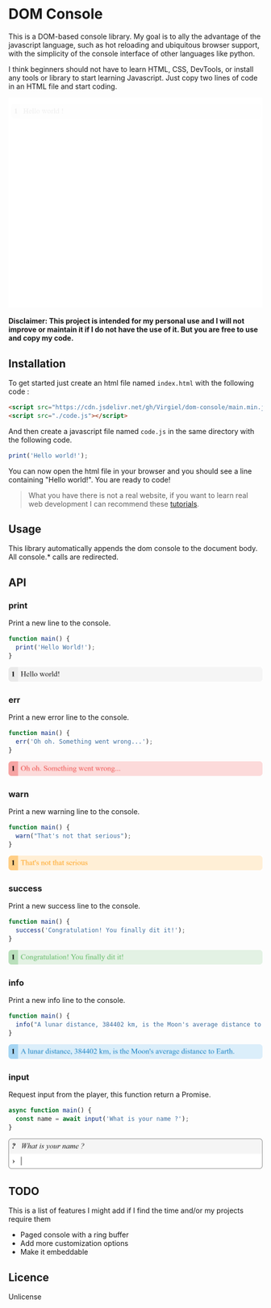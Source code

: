 # DOM Console

This is a DOM-based console library. My goal is to ally the advantage of the javascript language, such as hot reloading and ubiquitous browser support, with the simplicity of the console interface of other languages like python.

I think beginners should not have to learn HTML, CSS, DevTools, or install any tools or library to start learning Javascript. Just copy two lines of code in an HTML file and start coding.

![Demo](./assets/demo.gif)

**Disclaimer: This project is intended for my personal use and I will not improve or maintain it if I do not have the use of it. But you are free to use and copy my code.**

## Installation

To get started just create an html file named `index.html` with the following code :

```html
<script src="https://cdn.jsdelivr.net/gh/Virgiel/dom-console/main.min.js"></script>
<script src="./code.js"></script>
```

And then create a javascript file named `code.js` in the same directory with the following code.

```js
print('Hello world!');
```

You can now open the html file in your browser and you should see a line containing "Hello world!". You are ready to code!

> What you have there is not a real website, if you want to learn real web development I can recommend these [tutorials](https://developer.mozilla.org/en-US/docs/Learn).

## Usage

This library automatically appends the dom console to the document body. All console.\* calls are redirected.

## API

### print

Print a new line to the console.

```js
function main() {
  print('Hello World!');
}
```

![print](./assets/print.png)

### err

Print a new error line to the console.

```js
function main() {
  err('Oh oh. Something went wrong...');
}
```

![err](./assets/err.png)

### warn

Print a new warning line to the console.

```js
function main() {
  warn("That's not that serious");
}
```

![warn](./assets/warn.png)

### success

Print a new success line to the console.

```js
function main() {
  success('Congratulation! You finally dit it!');
}
```

![success](./assets/success.png)

### info

Print a new info line to the console.

```js
function main() {
  info("A lunar distance, 384402 km, is the Moon's average distance to Earth.");
}
```

![info](./assets/info.png)

### input

Request input from the player, this function return a Promise.

```js
async function main() {
  const name = await input('What is your name ?');
}
```

![input](./assets/input.png)

## TODO

This is a list of features I might add if I find the time and/or my projects require them

- Paged console with a ring buffer
- Add more customization options
- Make it embeddable

## Licence

Unlicense
